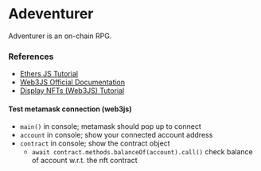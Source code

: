 # Adeventurer

Adventurer is an on-chain RPG.

### References

- [Ethers JS Tutorial](https://youtu.be/_gdfX2mPgRc)
- [Web3JS Official Documentation](https://github.com/web3/web3.js/blob/1.x/README.md)
- [Display NFTs (Web3JS) Tutorial](https://youtu.be/7P2nnpU-HoQ)

#### Test metamask connection (web3js)
- `main()` in console; metamask should pop up to connect
- `account` in console; show your connected account address
- `contract` in console; show the contract object
    - `await contract.methods.balanceOf(account).call()` check balance of account w.r.t. the nft contract